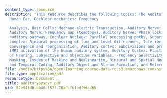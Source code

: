 ```yaml
---
content_type: resource
description: 'This resource describes the following topics: The Auditory System, The
  Human Ear, Cochlear mechanics: Frequency

  Analysis, Hair Cells: Mechano-electric Transduction, Auditory Nerve: Frequency Selectivity,
  Auditory Nerve: Frequency map (tonotopy), Auditory Nerve: Phase locking, The ascending
  auditory pathway, Cochlear Nucleus: Parallel processing paths, Superior olivary
  complex: Binaural processing of time and level differences, Inferior Colliculus:
  Convergence and reorganization, Auditory cortex: Subdivisions and processing streams,
  fMRI activation of the human auditory system, Auditory Cortex: Plasticity, Functions
  of Hearing, Subjective and objective variables, Frequency Selectivity in Hearing,
  Masking, Issues of Masking and Nonlinearity, Binaural and Spatial Hearing, Pitch
  and Temporal Coding, Auditory Object and Stream Formation, and References.'
file: /media/https%3A/open-learning-course-data-rc.s3.amazonaws.com/hst-723j-neural-coding-and-perception-of-sound-spring-2005/82e94fd8bb40f57f70adfb1edf9ddd65_auditorysysovr.pdf
file_type: application/pdf
resourcetype: Document
title: auditorysysovr.pdf
uid: 82e94fd8-bb40-f57f-70ad-fb1edf9ddd65
---
```

